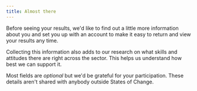 ```yaml
---
title: Almost there
---
```

Before seeing your results, we'd like to find out a little more information about you and set you up with an account to make it easy to return and view your results any time. 

Collecting this information also adds to our research on what skills and attitudes there are right across the sector. This helps us understand how best we can support it.

Most fields are *optional* but we'd be grateful for your participation. These details aren't shared with anybody outside States of Change.